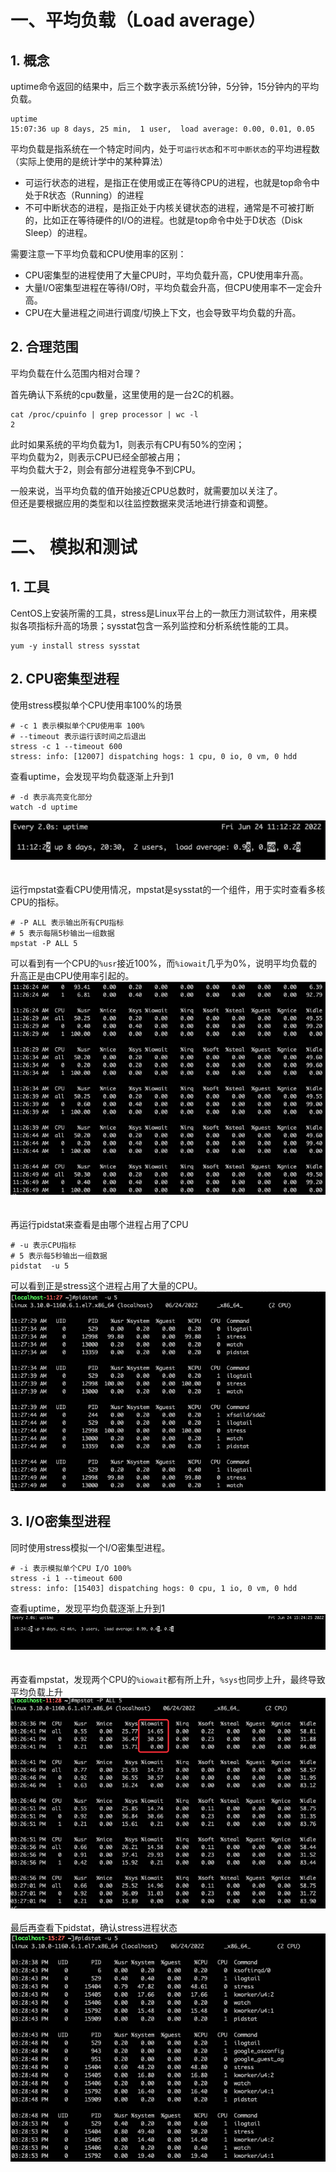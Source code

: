 # 一、平均负载（Load average）
## 1. 概念    
uptime命令返回的结果中，后三个数字表示系统1分钟，5分钟，15分钟内的平均负载。  
```
uptime
15:07:36 up 8 days, 25 min,  1 user,  load average: 0.00, 0.01, 0.05
```
平均负载是指系统在一个特定时间内，处于`可运行状态`和`不可中断状态`的平均进程数（实际上使用的是统计学中的某种算法）

- 可运行状态的进程，是指正在使用或正在等待CPU的进程，也就是top命令中处于R状态（Running）的进程
- 不可中断状态的进程，是指正处于内核关键状态的进程，通常是不可被打断的，比如正在等待硬件的I/O的进程。也就是top命令中处于D状态（Disk Sleep）的进程。  

需要注意一下平均负载和CPU使用率的区别：  
- CPU密集型的进程使用了大量CPU时，平均负载升高，CPU使用率升高。  
- 大量I/O密集型进程在等待I/O时，平均负载会升高，但CPU使用率不一定会升高。  
- CPU在大量进程之间进行调度/切换上下文，也会导致平均负载的升高。  

## 2. 合理范围
平均负载在什么范围内相对合理？  
  
首先确认下系统的cpu数量，这里使用的是一台2C的机器。 
```
cat /proc/cpuinfo | grep processor | wc -l
2
```
此时如果系统的平均负载为1，则表示有CPU有50%的空闲；  
平均负载为2，则表示CPU已经全部被占用；  
平均负载大于2，则会有部分进程竞争不到CPU。  
  
一般来说，当平均负载的值开始接近CPU总数时，就需要加以关注了。  
但还是要根据应用的类型和以往监控数据来灵活地进行排查和调整。  

# 二、 模拟和测试
## 1. 工具  
CentOS上安装所需的工具，stress是Linux平台上的一款压力测试软件，用来模拟各项指标升高的场景；sysstat包含一系列监控和分析系统性能的工具。  
```
yum -y install stress sysstat
```
## 2. CPU密集型进程  
使用stress模拟单个CPU使用率100%的场景  
```
# -c 1 表示模拟单个CPU使用率 100%
# --timeout 表示运行该时间之后退出
stress -c 1 --timeout 600
stress: info: [12007] dispatching hogs: 1 cpu, 0 io, 0 vm, 0 hdd
```
查看uptime，会发现平均负载逐渐上升到1  
```
# -d 表示高亮变化部分
watch -d uptime  
```
![1-uptime](https://github.com/SidneyCao/Notes/blob/main/img/1-uptime.png)  
<br>
<br>
运行mpstat查看CPU使用情况，mpstat是sysstat的一个组件，用于实时查看多核CPU的指标。  
```
# -P ALL 表示输出所有CPU指标
# 5 表示每隔5秒输出一组数据
mpstat -P ALL 5
```
可以看到有一个CPU的`%usr`接近100%，而`%iowait`几乎为0%，说明平均负载的升高正是由CPU使用率引起的。  
![1-mpstat](https://github.com/SidneyCao/Notes/blob/main/img/1-mpstat.png)  
<br>
<br>
再运行pidstat来查看是由哪个进程占用了CPU   
```
# -u 表示CPU指标
# 5 表示每5秒输出一组数据
pidstat  -u 5
```
可以看到正是stress这个进程占用了大量的CPU。 
![1-pidstat](https://github.com/SidneyCao/Notes/blob/main/img/1-pidstat.png)  

## 3. I/O密集型进程
同时使用stress模拟一个I/O密集型进程。  
```
# -i 表示模拟单个CPU I/O 100%
stress -i 1 --timeout 600
stress: info: [15403] dispatching hogs: 0 cpu, 1 io, 0 vm, 0 hdd
```
查看uptime，发现平均负载逐渐上升到1  
![1-uptime1](https://github.com/SidneyCao/Notes/blob/main/img/1-uptime1.png)  
<br>
<br>
再查看mpstat，发现两个CPU的`%iowait`都有所上升，`%sys`也同步上升，最终导致平均负载上升  
![1-mpstat1](https://github.com/SidneyCao/Notes/blob/main/img/1-mpstat1.png)
<br>
<br>
最后再查看下pidstat，确认stress进程状态  
![1-pidstat1](https://github.com/SidneyCao/Notes/blob/main/img/1-pidstat1.png)





